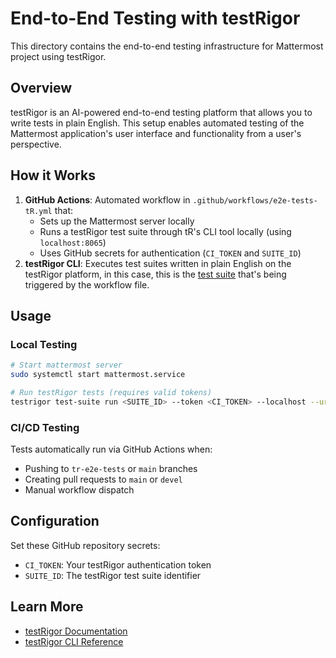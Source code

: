 # End-to-End Testing with testRigor

This directory contains the end-to-end testing infrastructure for Mattermost project using testRigor.

## Overview

testRigor is an AI-powered end-to-end testing platform that allows you to write tests in plain English. This setup enables automated testing of the Mattermost application's user interface and functionality from a user's perspective.

## How it Works

1. **GitHub Actions**: Automated workflow in `.github/workflows/e2e-tests-tR.yml` that:
   - Sets up the Mattermost server locally
   - Runs a testRigor test suite through tR's CLI tool locally (using `localhost:8065`)
   - Uses GitHub secrets for authentication (`CI_TOKEN` and `SUITE_ID`)
2. **testRigor CLI**: Executes test suites written in plain English on the testRigor platform, in this case, this is the [test suite](https://app.testrigor.com/test-suites/ubQihbZ8Wu5Qi2hTj/test-cases) that's being triggered by the workflow file.

## Usage

### Local Testing
```bash
# Start mattermost server
sudo systemctl start mattermost.service

# Run testRigor tests (requires valid tokens)
testrigor test-suite run <SUITE_ID> --token <CI_TOKEN> --localhost --url http://localhost:8065
```

### CI/CD Testing
Tests automatically run via GitHub Actions when:
- Pushing to `tr-e2e-tests` or `main` branches
- Creating pull requests to `main` or `devel`
- Manual workflow dispatch

## Configuration

Set these GitHub repository secrets:
- `CI_TOKEN`: Your testRigor authentication token
- `SUITE_ID`: The testRigor test suite identifier

## Learn More

- [testRigor Documentation](https://testrigor.com/docs/)
- [testRigor CLI Reference](https://testrigor.com/command-line)
